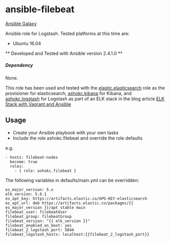 # ansible-filebeat
[Ansible Galaxy](https://galaxy.ansible.com/ashokc/filebeat/)

Ansible role for Logstash. Tested platforms at this time are:

* Ubuntu 16.04

** Developed and Tested with Ansible version 2.4.1.0 **

##### Dependency
None.

This role has been used and tested with the [elastic.elasticsearch](https://github.com/elastic/ansible-elasticsearch) role as the provisioner for elasticsearch, [ashokc.kibana](https://github.com/ashokc/ansible-kibana) for Kibana, and [ashokc.logstash](https://github.com/ashokc/ansible-logstash) for Logstash as part of an ELK stack in the blog article [ELK Stack with Vagrant and Ansible](http://xplordat.com/2017/12/12/elk-stack-with-vagrant-and-ansible/)

## Usage

* Create your Ansible playbook with your own tasks
* Include the role ashokc.filebeat and override the role defaults

e.g. 

```
- hosts: filebeat-nodes
  become: true
  roles:
    - { role: ashokc.filebeat }
```

The following variables in defaults/main.yml can be overridden:

```
es_major_version: 5.x
elk_version: 5.6.1
es_apt_key: https://artifacts.elastic.co/GPG-KEY-elasticsearch
es_apt_url: deb https://artifacts.elastic.co/packages/{{ es_major_version }}/apt stable main
filebeat_user: filebeatUser
filebeat_group: filebeatGroup
filebeat_version: "{{ elk_version }}"
filebeat_enabled_on_boot: yes
filebeat_2_logstash_port: 5044
filebeat_logstash_hosts: localhost:{{filebeat_2_logstash_port}}
```

